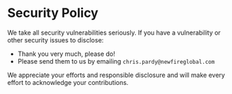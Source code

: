 # Security Policy

We take all security vulnerabilities seriously.
If you have a vulnerability or other security issues to disclose:

- Thank you very much, please do!
- Please send them to us by emailing `chris.pardy@newfireglobal.com`

We appreciate your efforts and responsible disclosure and will make every effort to acknowledge your contributions.
